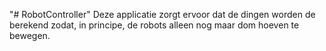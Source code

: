 "# RobotController" 
Deze applicatie zorgt ervoor dat de dingen worden de berekend zodat, in principe, de robots alleen nog maar dom hoeven te bewegen.
